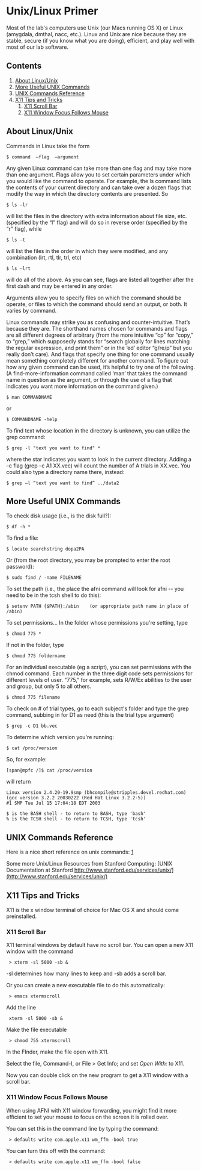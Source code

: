 # Unix/Linux Primer

Most of the lab's computers use Unix (our Macs running OS X) or Linux (amygdala, dmthal, nacc, etc.). Linux and Unix are nice because they are stable, secure (if you know what you are doing), efficient, and play well with most of our lab software.

## Contents
  1. [About Linux/Unix](#about)
  2. [More Useful UNIX Commands](#more-useful-commands)
  3. [UNIX Commands Reference](#unix-commands)
  4. [X11 Tips and Tricks](#x11)
      1. [X11 Scroll Bar](#scroll-bar)
      2. [X11 Window Focus Follows Mouse](#window-focus-follows-mouse)
      
<a name='about'></a>
## About Linux/Unix
Commands in Linux take the form
```
$ command  –flag  –argument
```
Any given Linux command can take more than one flag and may take more than one argument. Flags allow you to set certain parameters under which you would like the command to operate. For example, the ls command lists the contents of your current directory and can take over a dozen flags that modify the way in which the directory contents are presented. So
```
$ ls –lr 
```
will list the files in the directory with extra information about file size, etc. (specified by the “l” flag) and will do so in reverse order (specified by the “r” flag), while
```
$ ls –t
```
will list the files in the order in which they were modified, and any combination (lrt, rtl, tlr, trl, etc)
```
$ ls –lrt
```
will do all of the above. As you can see, flags are listed all together after the first dash and may be entered in any order.

Arguments allow you to specify files on which the command should be operate, or files to which the command should send an output, or both. It varies by command.

Linux commands may strike you as confusing and counter-intuitive. That’s because they are. The shorthand names chosen for commands and flags are all different degrees of arbitrary (from the more intuitive “cp” for “copy,” to “grep,” which supposedly stands for “search globally for lines matching the regular expression, and print them” or in the ‘ed’ editor “g/re/p” but you really don’t care). And flags that specify one thing for one command usually mean something completely different for another command. To figure out how any given command can be used, it’s helpful to try one of the following. (A find-more-information command called ‘man’ that takes the command name in question as the argument, or through the use of a flag that indicates you want more information on the command given.)
```
$ man COMMANDNAME
```
or
```
$ COMMANDNAME -help
```
To find text whose location in the directory is unknown, you can utilize the grep command:
```
$ grep -l "text you want to find" *
```
where the star indicates you want to look in the current directory. Adding a –c flag (grep –c A1 XX.vec) will count the number of A trials in XX.vec. You could also type a directory name there, instead:
```
$ grep –l “text you want to find” ../data2
```

<a name='more-useful-commands'></a>
## More Useful UNIX Commands
To check disk usage (i.e., is the disk full?):
```
$ df -h *
```
To find a file:
```
$ locate searchstring dopa2PA
```
Or (from the root directory, you may be prompted to enter the root password):
```
$ sudo find / -name FILENAME
```
To set the path (i.e., the place the afni command will look for afni -- you need to be in the tcsh shell to do this):
```
$ setenv PATH {$PATH}:/abin    (or appropriate path name in place of /abin)
```
To set permissions... In the folder whose permissions you're setting, type
```
$ chmod 775 *
```
If not in the folder, type
```
$ chmod 775 foldername
```
For an individual executable (eg a script), you can set permissions with the chmod command. Each number in the three digit code sets permissions for different levels of user. "775," for example, sets R/W/Ex abilities to the user and group, but only 5 to all others.
```
$ chmod 775 filename
```
To check on # of trial types, go to each subject's folder and type the grep command, subbing in for D1 as need (this is the trial type argument)
```
$ grep -c D1 bb.vec
```
To determine which version you're running:
```
$ cat /proc/version
```
So, for example:
```
[span@mpfc /]$ cat /proc/version
```
will return
```
Linux version 2.4.20-19.9smp (bhcompile@stripples.devel.redhat.com)(gcc version 3.2.2 20030222 (Red Hat Linux 3.2.2-5))
#1 SMP Tue Jul 15 17:04:18 EDT 2003
```
```
$ is the BASH shell - to return to BASH, type 'bash'
% is the TCSH shell - to return to TCSH, type 'tcsh'
```

<a name='unix-commands'></a>
## UNIX Commands Reference
Here is a nice short reference on unix commands: [1](http://files.fosswire.com/2007/08/fwunixref.pdf)

Some more Unix/Linux Resources from Stanford Computing: [UNIX Documentation at Stanford http://www.stanford.edu/services/unix/](http://www.stanford.edu/services/unix/)

<a name='x11'></a>
## X11 Tips and Tricks
X11 is the x window terminal of choice for Mac OS X and should come preinstalled.

<a name='scroll-bar'></a>
### X11 Scroll Bar
X11 terminal windows by default have no scroll bar. You can open a new X11 window with the command
```
 > xterm -sl 5000 -sb &
```
-sl determines how many lines to keep and -sb adds a scroll bar.

Or you can create a new executable file to do this automatically:
```
 > emacs xtermscroll
```
Add the line
```
 xterm -sl 5000 -sb &
```
Make the file executable
```
 > chmod 755 xtermscroll
```
In the FInder, make the file open with X11.

Select the file, Command-I, or File > Get Info; and set _Open With:_ to X11.

Now you can double click on the new program to get a X11 window with a scroll bar.

<a name='window-focus-follows-mouse'></a>
### X11 Window Focus Follows Mouse
When using AFNI with X11 window forwarding, you might find it more efficient to set your mouse to focus on the screen it is rolled over.

You can set this in the command line by typing the command:
```
 > defaults write com.apple.x11 wm_ffm -bool true
```
You can turn this off with the command:
```
 > defaults write com.apple.x11 wm_ffm -bool false
```
